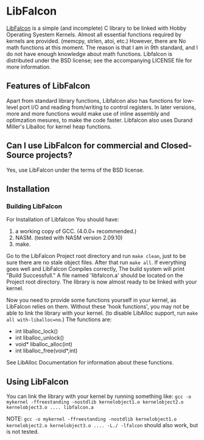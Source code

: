 # LibFalcon

[LibFalcon](https://github.com/Zefyer/LibFalcon/) is a simple (and incomplete) C library to be linked with Hobby Operating Syestem Kernels. Almost all essential functions required by kernels are provided. (memcpy, strlen, atoi, etc.) However, there are No math functions at this moment. The reason is that I am in 9th standard, and I do not have enough knowledge about math functions. Libfalcon is distributed under the BSD license; see the accompanying LICENSE file for more information.

## Features of LibFalcon

Apart from standard library functions, Libfalcon also has functions for low-level port I/O and reading from/writing to control registers. In later versions, more and more functions would make use of inline assembly and optimzation mesures, to make the code faster. Libfalcon also uses Durand Miller's Liballoc for kernel heap functions.

## Can I use LibFalcon for commercial and Closed-Source projects?

Yes, use LibFalcon under the terms of the BSD license.

## Installation

### Building LibFalcon

For Installation of Libfalcon You should have:
1. a working copy of GCC. (4.0.0+ recommended.)
2. NASM. (tested with NASM version 2.09.10)
3. make.

Go to the LibFalcon Project root directory and run `make clean`, just to be sure there are no stale object files. After that run `make all`. If everything goes well and LibFalcon Compiles correctly, The build system will print "Build Successfull." A file named 'libfalcon.a' should be located on the Project root directory. The library is now almost ready to be linked with your kernel.

Now you need to provide some functions yourself in your kernel, as LibFalcon relies on them. Without these 'hook functions', you may not be able to link the library with your kernel. (to disable LibAlloc support, run `make all with-liballoc=no`.) The functions are:

  + int liballoc_lock()
  + int liballoc_unlock()
  + void* liballoc_alloc(int)
  + int liballoc_free(void*,int)

See LibAlloc Documentation for information about these functions.

## Using LibFalcon

You can link the library with your kernel by running something like:
      `gcc -o mykernel -ffreestanding -nostdlib kernelobject1.o kernelobject2.o kernelobject3.o .... libfalcon.a`

NOTE: `gcc -o mykernel -ffreestanding -nostdlib kernelobject1.o kernelobject2.o kernelobject3.o .... -L./ -lfalcon` should also work, but is not tested.
